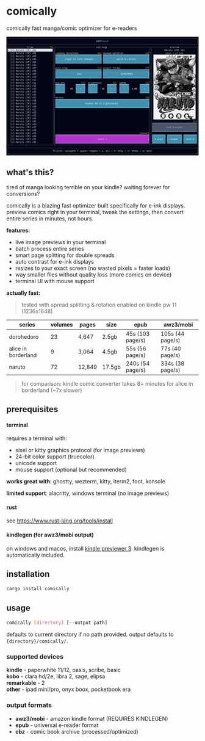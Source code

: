 # comically

comically fast manga/comic optimizer for e-readers

![preview](assets/preview.png)

## what's this?

tired of manga looking terrible on your kindle? waiting forever for conversions?

comically is a blazing fast optimizer built specifically for e-ink displays. preview comics right in your terminal, tweak the settings, then convert entire series in minutes, not hours.

**features:**
- live image previews in your terminal
- batch process entire series
- smart page splitting for double spreads
- auto contrast for e-ink displays
- resizes to your exact screen (no wasted pixels = faster loads)
- way smaller files without quality loss (more comics on device)
- terminal UI with mouse support

**actually fast:**
> tested with spread splitting & rotation enabled on kindle pw 11 (1236x1648)

| series | volumes | pages | size | epub | awz3/mobi |
|--------|---------|-------|------|------|-----------|
| dorohedoro | 23 | 4,647 | 2.5gb | 45s (103 page/s) | 105s (44 page/s) |
| alice in borderland | 9 | 3,064 | 4.5gb | 55s (56 page/s) | 77s (40 page/s) |
| naruto | 72 | 12,849 | 17.5gb | 240s (54 page/s) | 334s (38 page/s) |

> for comparison: kindle comic converter takes 8+ minutes for alice in borderland (~7x slower) 

## prerequisites

#### terminal
requires a terminal with:
- sixel or kitty graphics protocol (for image previews)
- 24-bit color support (truecolor)
- unicode support
- mouse support (optional but recommended)

**works great with**: ghostty, wezterm, kitty, iterm2, foot, konsole

**limited support**: alacritty, windows terminal (no image previews)

#### rust
see https://www.rust-lang.org/tools/install

#### kindlegen (for awz3/mobi output)
on windows and macos, install [kindle previewer 3](https://www.amazon.com/Kindle-Previewer/b?ie=UTF8&node=21381691011). kindlegen is automatically included.

## installation

```bash
cargo install comically
```

## usage

```bash
comically [directory] [--output path]
```

defaults to current directory if no path provided. output defaults to `{directory}/comically/`.

### supported devices

**kindle** - paperwhite 11/12, oasis, scribe, basic  
**kobo** - clara hd/2e, libra 2, sage, elipsa  
**remarkable** - 2  
**other** - ipad mini/pro, onyx boox, pocketbook era

### output formats

- **awz3/mobi** - amazon kindle format (REQUIRES KINDLEGEN)
- **epub** - universal e-reader format
- **cbz** - comic book archive (processed/optimized)
